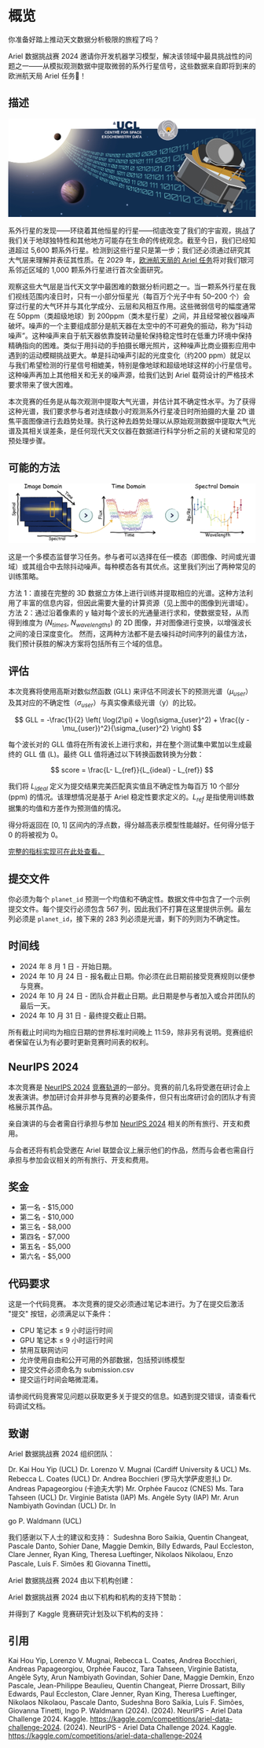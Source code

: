 # 概览

你准备好踏上推动天文数据分析极限的旅程了吗？

Ariel 数据挑战赛 2024 邀请你开发机器学习模型，解决该领域中最具挑战性的问题之一——从模拟观测数据中提取微弱的系外行星信号，这些数据来自即将到来的欧洲航天局 Ariel 任务🚀！

## 描述

![](./assets/ariel_description_image.png)

系外行星的发现——环绕着其他恒星的行星——彻底改变了我们的宇宙观，挑战了我们关于地球独特性和其他地方可能存在生命的传统观念。截至今日，我们已经知道超过 5,600 颗系外行星。检测到这些行星只是第一步；我们还必须通过研究其大气层来理解并表征其性质。在 2029 年，[欧洲航天局的 Ariel 任务](https://arielmission.space/)将对我们银河系邻近区域的 1,000 颗系外行星进行首次全面研究。

观察这些大气层是当代天文学中最困难的数据分析问题之一。当一颗系外行星在我们视线范围内凌日时，只有一小部分恒星光（每百万个光子中有 50–200 个）会穿过行星的大气环并与其化学成分、云层和风相互作用。这些微弱信号的幅度通常在 50ppm（类超级地球）到 200ppm（类木星行星）之间，并且经常被仪器噪声破坏。噪声的一个主要组成部分是航天器在太空中的不可避免的振动，称为“抖动噪声”。这种噪声来自于航天器依靠旋转动量轮保持稳定性时在低重力环境中保持精确指向的困难。类似于用抖动的手拍摄长曝光照片，这种噪声比商业摄影应用中遇到的运动模糊挑战更大。单是抖动噪声引起的光度变化（约200 ppm）就足以与我们希望检测的行星信号相媲美，特别是像地球和超级地球这样的小行星信号。这种噪声再加上其他相关和无关的噪声源，给我们达到 Ariel 载荷设计的严格技术要求带来了很大困难。

本次竞赛的任务是从每次观测中提取大气光谱，并估计其不确定性水平。为了获得这种光谱，我们要求参与者对连续数小时观测系外行星凌日时所拍摄的大量 2D 谱焦平面图像进行去趋势处理。执行这种去趋势处理以从原始观测数据中提取大气光谱及其相关误差条，是任何现代天文仪器在数据进行科学分析之前的关键和常见的预处理步骤。

## 可能的方法

![](./assets/inbox_18942071_d43f0c5cd9f93fc2c334ec42f0cdd95b_data_reduction.jpg)

这是一个多模态监督学习任务。参与者可以选择在任一模态（即图像、时间或光谱域）或其组合中去除抖动噪声。每种模态各有其优点。这里我们列出了两种常见的训练策略。

方法 1：直接在完整的 3D 数据立方体上进行训练并提取相应的光谱。这种方法利用了丰富的信息内容，但因此需要大量的计算资源（见上图中的图像到光谱域）。
方法 2：通过沿着像素的 y 轴对每个波长的光通量进行求和，使数据变轻，从而得到维度为 ($N_{times}$, $N_{wavelengths}$) 的 2D 图像，并对图像进行变换，以增强波长之间的凌日深度变化。
然而，这两种方法都不是去噪抖动时间序列的最佳方法，我们预计获胜的解决方案将包括所有三个域的信息。

## 评估

本次竞赛将使用高斯对数似然函数 (GLL) 来评估不同波长下的预测光谱（$μ_{user}$）及其对应的不确定性（$σ_{user}$）与真实像素级光谱（y）的比较。

$$
GLL = -\frac{1}{2} \left( \log(2\pi) + \log(\sigma_{user}^2) + \frac{(y - \mu_{user})^2}{\sigma_{user}^2} \right)
$$

每个波长对的 GLL 值将在所有波长上进行求和，并在整个测试集中累加以生成最终的 GLL 值 (L)。最终 GLL 值将通过以下转换函数转换为分数：

$$
score = \frac{L- L_{ref}}{L_{ideal} - L_{ref}}
$$

我们将 $L_{ideal}$ 定义为提交结果完美匹配真实值且不确定性为每百万 10 个部分 (ppm) 的情况。该理想情况是基于 Ariel 稳定性要求定义的。$L_{ref}$ 是指使用训练数据集的均值和方差作为预测值的情况。

得分将返回在 [0, 1] 区间内的浮点数，得分越高表示模型性能越好。任何得分低于 0 的将被视为 0。

[完整的指标实现可在此处查看。](https://www.kaggle.com/code/metric/ariel-gaussian-log-likelihood)

## 提交文件

你必须为每个 `planet_id` 预测一个均值和不确定性。数据文件中包含了一个示例提交文件。每个提交行必须包含 567 列，因此我们不打算在这里提供示例。最左列必须是 `planet_id`，接下来的 283 列必须是光谱，剩下的列则为不确定性。

## 时间线

* 2024 年 8 月 1 日 - 开始日期。
* 2024 年 10 月 24 日 - 报名截止日期。你必须在此日期前接受竞赛规则以便参与竞赛。
* 2024 年 10 月 24 日 - 团队合并截止日期。此日期是参与者加入或合并团队的最后一天。
* 2024 年 10 月 31 日 - 最终提交截止日期。

所有截止时间均为相应日期的世界标准时间晚上 11:59，除非另有说明。竞赛组织者保留在认为有必要时更新竞赛时间表的权利。

## NeurIPS 2024

本次竞赛是 [NeurIPS 2024](https://neurips.cc/Conferences/2024) [竞赛轨道](https://blog.neurips.cc/2024/06/04/neurips-2024-competitions-announced/)的一部分。竞赛的前几名将受邀在研讨会上发表演讲。参加研讨会并非参与竞赛的必要条件，但只有出席研讨会的团队才有资格展示其作品。

亲自演讲的与会者需自行承担与参加 [NeurIPS 2024](https://neurips.cc/Conferences/2024) 相关的所有旅行、开支和费用。

与会者还将有机会受邀在 Ariel 联盟会议上展示他们的作品，然而与会者也需自行承担与参加会议相关的所有旅行、开支和费用。

## 奖金

* 第一名 - $15,000
* 第二名 - $10,000
* 第三名 - $8,000
* 第四名 - $7,000
* 第五名 - $5,000
* 第六名 - $5,000

## 代码要求

这是一个代码竞赛。
本次竞赛的提交必须通过笔记本进行。为了在提交后激活 "提交" 按钮，必须满足以下条件：

* CPU 笔记本 ≤ 9 小时运行时间
* GPU 笔记本 ≤ 9 小时运行时间
* 禁用互联网访问
* 允许使用自由和公开可用的外部数据，包括预训练模型
* 提交文件必须命名为 submission.csv
* 提交运行时间会略微混淆。

请参阅代码竞赛常见问题以获取更多关于提交的信息。如遇到提交错误，请查看代码调试文档。

## 致谢

Ariel 数据挑战赛 2024 组织团队：

Dr. Kai Hou Yip (UCL)
Dr. Lorenzo V. Mugnai (Cardiff University & UCL)
Ms. Rebecca L. Coates (UCL)
Dr. Andrea Bocchieri (罗马大学萨皮恩扎)
Dr. Andreas Papageorgiou (卡迪夫大学)
Mr. Orphée Faucoz (CNES)
Ms. Tara Tahseen (UCL)
Dr. Virginie Batista (IAP)
Ms. Angèle Syty (IAP)
Mr. Arun Nambiyath Govindan (UCL)
Dr. In

go P. Waldmann (UCL)

我们感谢以下人士的建议和支持：
Sudeshna Boro Saikia, Quentin Changeat, Pascale Danto, Sohier Dane, Maggie Demkin, Billy Edwards, Paul Eccleston, Clare Jenner, Ryan King, Theresa Lueftinger, Nikolaos Nikolaou, Enzo Pascale, Luís F. Simões 和 Giovanna Tinetti。

Ariel 数据挑战赛 2024 由以下机构创建：

Ariel 数据挑战赛 2024 由以下机构和机构的支持下赞助：

并得到了 Kaggle 竞赛研究计划及以下机构的支持：

## 引用

Kai Hou Yip, Lorenzo V. Mugnai, Rebecca L. Coates, Andrea Bocchieri, Andreas Papageorgiou, Orphée Faucoz, Tara Tahseen, Virginie Batista, Angèle Syty, Arun Nambiyath Govindan, Sohier Dane, Maggie Demkin, Enzo Pascale, Jean-Philippe Beaulieu, Quentin Changeat, Pierre Drossart, Billy Edwards, Paul Eccleston, Clare Jenner, Ryan King, Theresa Lueftinger, Nikolaos Nikolaou, Pascale Danto, Sudeshna Boro Saikia, Luís F. Simões, Giovanna Tinetti, Ingo P. Waldmann (2024). (2024). NeurIPS - Ariel Data Challenge 2024. Kaggle. https://kaggle.com/competitions/ariel-data-challenge-2024. (2024). NeurIPS - Ariel Data Challenge 2024. Kaggle. https://kaggle.com/competitions/ariel-data-challenge-2024